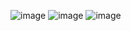 ![image](https://github.com/user-attachments/assets/05b2cd47-916d-4b15-af1b-0fcf43dd3600)
![image](https://github.com/user-attachments/assets/c1cf8ea1-f8cc-4453-b6a1-16fa95e2079f)
![image](https://github.com/user-attachments/assets/d230f32e-2d5d-42ee-90f9-392b8b35c07e)

